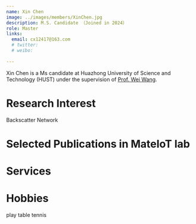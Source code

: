 ```yaml
---
name: Xin Chen
image: ../images/members/XinChen.jpg
description: M.S. Candidate （Joined in 2024）
role: Master
links:
  email: cx12417@163.com
  # twitter: 
  # weibo:
  
---
```


Xin Chen is a Ms candidate at Huazhong University of Science and Technology (HUST) under the supervision of [Prof. Wei Wang](https://eic.hust.edu.cn/professor/wangwei/index.html). 


Research Interest
======
Backscatter Network 


Selected Publications in MateIoT lab
======


Services
======


Hobbies
======
play table tennis